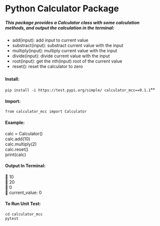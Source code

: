 # Python Calculator Package

##### This package provides a Calculator class with some calculation methods, and output the calculation in the terminal:
 - add(input): add input to current value
 - substract(input): substract current value with the input
 - multiply(input): multiply current value with the input
 - divide(input): divide current value with the input
 - root(input): get the nth(input) root of the current value
 - reset(): reset the calculator to zero

##### 

#### Install:
`pip install -i https://test.pypi.org/simple/ calculator_mcc==0.1.1`**

#### Import:
`from calculator_mcc import Calculator`

#### Example:

calc = Calculator()\
calc.add(10)\
calc.multiply(2)\
calc.reset()\
print(calc)

#### Output In Terminal:
🤖 10\
🤖 20\
🤖 0\
🤖 current_value: 0


#### To Run Unit Test:
`cd calculator_mcc`\
`pytest` 
